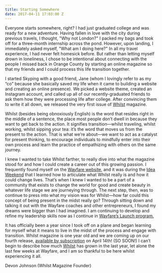 ```yaml
---
title: Starting Somewhere
date: 2017-04-11 17:03:00 Z
---
```


Everyone starts somewhere, right? I had just graduated college and was ready for a new adventure. Having fallen in love with the city during previous travels, I thought, "Why not London?" I packed my bags and took off for a three-month internship across the pond. However, upon landing, I immediately asked myself, "What am I doing here?" In all my travel experience, I had never felt homesick before. But rather than letting myself drown in loneliness, I chose to be intentional about connecting with the people I missed back in Orange County by starting an online magazine so that my friends and I could process this life transition together. 

I started Skyping with a good friend, Jane (whom I lovingly refer to as my “co” because she basically saved my life when it came to building a website and creating an online presence). We picked a website theme, created an Instagram account, and called up all of our recently-graduated friends to ask them how they were processing life after college. After convincing them to write it all down, we released the very first issue of [Whilst](http://whilstmagazine.com) magazine. 

Whilst (besides being obnoxiously English) is the word that resides right in the middle of a sentence, the place most people don’t dwell in because they want to get back to the action. It signifies transition—whilst traveling, whilst working, whilst sipping your tea: it’s the word that moves us from the present to the action. That is what we’re about—we want to act as a catalyst for present thinking, to encourage individuals to mindfully enter into their own process and learn the practice of empathizing with others on the same journey. 

I knew I wanted to take Whilst farther, to really dive into what the magazine stood for and how I could create a career out of this growing passion. I frequently found myself on the [Wayfare website](https://wayfare.io), and it was during the [Idea Weekend](https://wayfare.io/startups/idea-weekend/) that I learned how to articulate what Whilst really is and how it could change lives. That’s when I knew I wanted to be a part of a community that exists to change the world for good and create beauty in whatever life stage we are journeying through. The next step, then, was to continue to press into what my vision was for Whilst—how far could this concept of being present in the midst really go? Through sitting down and talking it out with the Wayfare coaches and other entrepreneurs, I found my dreams were bigger than I had imagined. I am continuing to develop and refine my leadership skills now as I continue in [Wayfare’s Launch program.](https://wayfare.io/startups/launch-program/)

It has officially been a year since I took off on a plane and began learning for myself what it means to live in the midst of the process and engage with transition. Whilst magazine is one year old and we are coming up on our fourth release, [available by subscription](https://www.patreon.com/whilstmagazine) on April 14th! (SO SOON!) I can’t begin to describe how much [Whilst](http://whilstmagazine.com) has grown in the last year, let alone the last few weeks at Wayfare, and I am so thankful to be here whilst experiencing it all. 

Devon Johnson (Whilst Magazine Founder) 